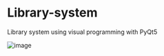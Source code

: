 # Library-system
 Library system using visual programming with PyQt5

![image](https://user-images.githubusercontent.com/36512716/155972140-abded40a-0a4b-4fb7-bcea-d1ff3481d963.png)
